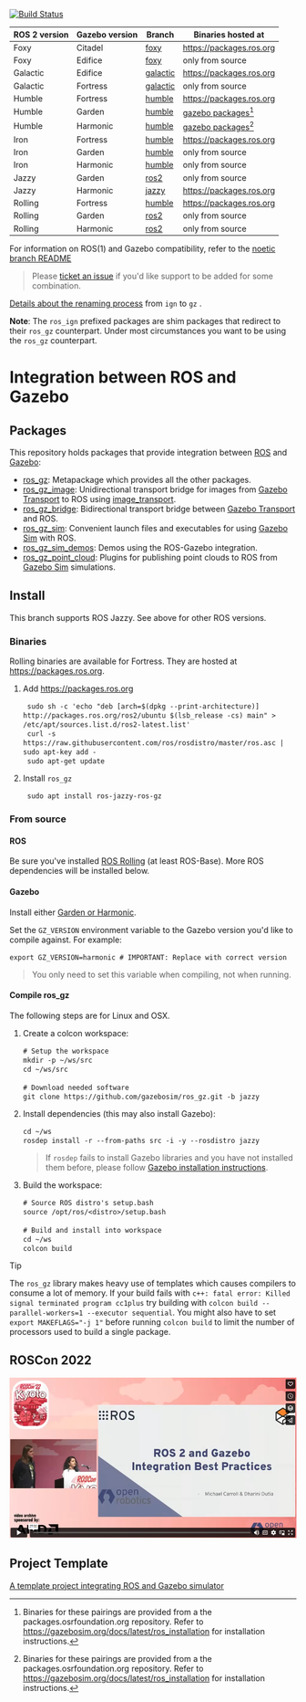 [![Build Status](https://github.com/gazebosim/ros_gz/actions/workflows/ros2-ci.yml/badge.svg?branch=ros2)](https://github.com/gazebosim/ros_gz/actions/workflows/ros2-ci.yml)

ROS 2 version | Gazebo version | Branch | Binaries hosted at
-- | -- | -- | --
Foxy | Citadel | [foxy](https://github.com/gazebosim/ros_gz/tree/foxy) | https://packages.ros.org
Foxy | Edifice | [foxy](https://github.com/gazebosim/ros_gz/tree/foxy) | only from source
Galactic | Edifice | [galactic](https://github.com/gazebosim/ros_gz/tree/galactic) | https://packages.ros.org
Galactic | Fortress | [galactic](https://github.com/gazebosim/ros_gz/tree/galactic) | only from source
Humble | Fortress | [humble](https://github.com/gazebosim/ros_gz/tree/humble) | https://packages.ros.org
Humble | Garden | [humble](https://github.com/gazebosim/ros_gz/tree/humble) | [gazebo packages](https://gazebosim.org/docs/latest/ros_installation#gazebo-garden-with-ros-2-humble-iron-or-rolling-use-with-caution-)[^1]
Humble | Harmonic | [humble](https://github.com/gazebosim/ros_gz/tree/humble) | [gazebo packages](https://gazebosim.org/docs/harmonic/ros_installation#-gazebo-harmonic-with-ros-2-humble-iron-or-rolling-use-with-caution-)[^1]
Iron | Fortress | [humble](https://github.com/gazebosim/ros_gz/tree/iron) | https://packages.ros.org
Iron | Garden | [humble](https://github.com/gazebosim/ros_gz/tree/iron) | only from source
Iron | Harmonic | [humble](https://github.com/gazebosim/ros_gz/tree/iron) | only from source
Jazzy | Garden | [ros2](https://github.com/gazebosim/ros_gz/tree/ros2) | only from source
Jazzy | Harmonic | [jazzy](https://github.com/gazebosim/ros_gz/tree/jazzy) | https://packages.ros.org
Rolling | Fortress | [humble](https://github.com/gazebosim/ros_gz/tree/humble) | https://packages.ros.org
Rolling | Garden | [ros2](https://github.com/gazebosim/ros_gz/tree/ros2) | only from source
Rolling | Harmonic | [ros2](https://github.com/gazebosim/ros_gz/tree/ros2) | only from source

[^1]: Binaries for these pairings are provided from a the packages.osrfoundation.org repository. Refer to https://gazebosim.org/docs/latest/ros_installation for installation instructions.

For information on ROS(1) and Gazebo compatibility, refer to the [noetic branch README](https://github.com/gazebosim/ros_gz/tree/noetic)

> Please [ticket an issue](https://github.com/gazebosim/ros_gz/issues/) if you'd like support to be added for some combination.

[Details about the renaming process](README_RENAME.md) from `ign` to `gz` .

**Note**: The `ros_ign` prefixed packages are shim packages that redirect to their `ros_gz` counterpart.
Under most circumstances you want to be using the `ros_gz` counterpart.

# Integration between ROS and Gazebo

## Packages

This repository holds packages that provide integration between
[ROS](http://www.ros.org/) and [Gazebo](https://gazebosim.org):

* [ros_gz](https://github.com/gazebosim/ros_gz/tree/ros2/ros_gz):
  Metapackage which provides all the other packages.
* [ros_gz_image](https://github.com/gazebosim/ros_gz/tree/ros2/ros_gz_image):
  Unidirectional transport bridge for images from
  [Gazebo Transport](https://gazebosim.org/libs/transport)
  to ROS using
  [image_transport](http://wiki.ros.org/image_transport).
* [ros_gz_bridge](https://github.com/gazebosim/ros_gz/tree/ros2/ros_gz_bridge):
  Bidirectional transport bridge between
  [Gazebo Transport](https://gazebosim.org/libs/transport)
  and ROS.
* [ros_gz_sim](https://github.com/gazebosim/ros_gz/tree/ros2/ros_gz_sim):
  Convenient launch files and executables for using
  [Gazebo Sim](https://gazebosim.org/libs/gazebo)
  with ROS.
* [ros_gz_sim_demos](https://github.com/gazebosim/ros_gz/tree/ros2/ros_gz_sim_demos):
  Demos using the ROS-Gazebo integration.
* [ros_gz_point_cloud](https://github.com/gazebosim/ros_gz/tree/ros2/ros_gz_point_cloud):
  Plugins for publishing point clouds to ROS from
  [Gazebo Sim](https://gazebosim.org/libs/gazebo) simulations.

## Install

This branch supports ROS Jazzy. See above for other ROS versions.

### Binaries

Rolling binaries are available for Fortress.
They are hosted at https://packages.ros.org.

1. Add https://packages.ros.org

        sudo sh -c 'echo "deb [arch=$(dpkg --print-architecture)] http://packages.ros.org/ros2/ubuntu $(lsb_release -cs) main" > /etc/apt/sources.list.d/ros2-latest.list'
        curl -s https://raw.githubusercontent.com/ros/rosdistro/master/ros.asc | sudo apt-key add -
        sudo apt-get update

1. Install `ros_gz`

        sudo apt install ros-jazzy-ros-gz

### From source

#### ROS

Be sure you've installed
[ROS Rolling](https://index.ros.org/doc/ros2/Installation/)
(at least ROS-Base). More ROS dependencies will be installed below.

#### Gazebo

Install either [Garden or Harmonic](https://gazebosim.org/docs).

Set the `GZ_VERSION` environment variable to the Gazebo version you'd
like to compile against. For example:

    export GZ_VERSION=harmonic # IMPORTANT: Replace with correct version

> You only need to set this variable when compiling, not when running.

#### Compile ros_gz

The following steps are for Linux and OSX.

1. Create a colcon workspace:

    ```
    # Setup the workspace
    mkdir -p ~/ws/src
    cd ~/ws/src

    # Download needed software
    git clone https://github.com/gazebosim/ros_gz.git -b jazzy
    ```

1. Install dependencies (this may also install Gazebo):

    ```
    cd ~/ws
    rosdep install -r --from-paths src -i -y --rosdistro jazzy
    ```

    > If `rosdep` fails to install Gazebo libraries and you have not installed them before, please follow [Gazebo installation instructions](https://gazebosim.org/docs/latest/install).

1. Build the workspace:

    ```
    # Source ROS distro's setup.bash
    source /opt/ros/<distro>/setup.bash

    # Build and install into workspace
    cd ~/ws
    colcon build
    ```
  > [!TIP]
  > The `ros_gz` library makes heavy use of templates which causes compilers to consume a lot of memory. If your build fails with `c++: fatal error: Killed signal terminated program cc1plus`
  > try building with `colcon build --parallel-workers=1 --executor sequential`. You might also have to set `export MAKEFLAGS="-j 1"` before running `colcon build` to limit
  > the number of processors used to build a single package.

## ROSCon 2022

[![](img/video_img.png)](https://vimeo.com/showcase/9954564/video/767127300)

## Project Template
[A template project integrating ROS and Gazebo simulator](https://github.com/gazebosim/ros_gz_project_template)
